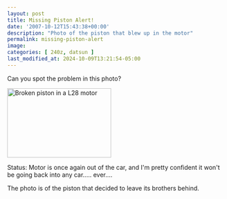 ```yaml
---
layout: post
title: Missing Piston Alert!
date: '2007-10-12T15:43:38+00:00'
description: "Photo of the piston that blew up in the motor"
permalink: missing-piston-alert
image: 
categories: [ 240z, datsun ]
last_modified_at: 2024-10-09T13:21:54-05:00
---
```

Can you spot the problem in this photo?

<a href="https://www.flickr.com/photos/chammond/1464171009/"><img height="160" alt="Broken piston in a L28 motor" width="240" src="https://farm2.static.flickr.com/1181/1464171009_5e23f11ac7_m.jpg" /></a> 

Status: Motor is once again out of the car, and I'm pretty confident it won't be going back into any car..... ever....

The photo is of the piston that decided to leave its brothers behind.


